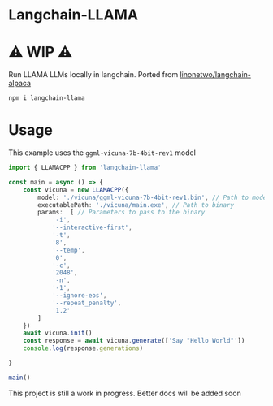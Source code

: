 # Langchain-LLAMA

# ⚠️ WIP ⚠️

Run LLAMA LLMs locally in langchain. Ported from [linonetwo/langchain-alpaca](https://github.com/linonetwo/langchain-alpaca)

```shell
npm i langchain-llama
```

# Usage 
This example uses the `ggml-vicuna-7b-4bit-rev1` model

```ts
import { LLAMACPP } from 'langchain-llama'

const main = async () => {
    const vicuna = new LLAMACPP({ 
        model: './vicuna/ggml-vicuna-7b-4bit-rev1.bin', // Path to model
        executablePath: './vicuna/main.exe', // Path to binary
        params:  [ // Parameters to pass to the binary
            '-i',
            '--interactive-first',
            '-t',
            '8',
            '--temp',
            '0',
            '-c',
            '2048',
            '-n',
            '-1',
            '--ignore-eos',
            '--repeat_penalty',
            '1.2'
        ] 
    })
    await vicuna.init()
    const response = await vicuna.generate(['Say "Hello World"'])
    console.log(response.generations)

}

main()
```

This project is still a work in progress. Better docs will be added soon
